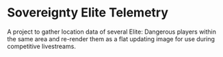 # Sovereignty Elite Telemetry

A project to gather location data of several Elite: Dangerous players within the same area and re-render them as a flat updating image for use during competitive livestreams.
